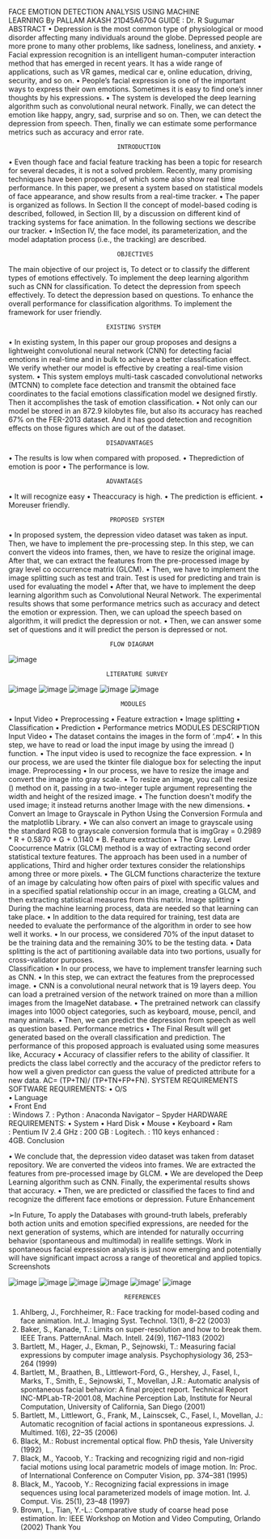 FACE EMOTION DETECTION ANALYSIS USING MACHINE             
LEARNING
 By 
PALLAM AKASH                 21D45A6704
 GUIDE :
 Dr. R Sugumar
                                    ABSTRACT
 • Depression is the most common type of physiological or mood disorder affecting many individuals around the
 globe. Depressed people are more prone to many other problems, like sadness, loneliness, and anxiety.
 • Facial expression recognition is an intelligent human-computer interaction method that has emerged in recent years.
 It has a wide range of applications, such as VR games, medical car e, online education, driving, security, and so on.
 • People’s facial expression is one of the important ways to express their own emotions. Sometimes it is easy to find
 one’s inner thoughts by his expressions.
 • The system is developed the deep learning algorithm such as convolutional neural network. Finally, we can detect
 the emotion like happy, angry, sad, surprise and so on. Then, we can detect the depression from speech. Then,
 finally we can estimate some performance metrics such as accuracy and error rate.
 
                                  INTRODUCTION
 • Even though face and facial feature tracking has been a topic for research for several decades, it is not a solved
 problem. Recently, many promising techniques have been proposed, of which some also show real time performance.
 In this paper, we present a system based on statistical models of face appearance, and show results from a real-time
 tracker.
 • The paper is organized as follows. In Section II the concept of model-based coding is described, followed, in Section
 III, by a discussion on different kind of tracking systems for face animation. In the following sections we describe our
 tracker.
 • InSection IV, the face model, its parameterization, and the model adaptation process (i.e., the tracking) are described.
 
                                  OBJECTIVES
 The main objective of our project is,
To detect or to classify the different types of emotions effectively.
 To implement the deep learning algorithm such as CNN for classification.  To detect the depression from speech effectively.
 To detect the depression based on questions.
 To enhance the overall performance for classification algorithms.
 To implement the framework for user friendly.
 
                               EXISTING SYSTEM
 • In existing system, In this paper our group proposes and designs a lightweight convolutional neural network (CNN)
 for detecting facial emotions in real-time and in bulk to achieve a better classification effect. We verify whether our
 model is effective by creating a real-time vision system.
 • This system employs multi-task cascaded convolutional networks (MTCNN) to complete face detection and
 transmit the obtained face coordinates to the facial emotions classification model we designed firstly. Then it
 accomplishes the task of emotion classification.
 • Not only can our model be stored in an 872.9 kilobytes file, but also its accuracy has reached 67% on the FER-2013
 dataset. And it has good detection and recognition effects on those figures which are out of the dataset.
 
                               DISADVANTAGES
 • The results is low when compared with proposed.
 • Theprediction of emotion is poor
 • The performance is low.
 
                               ADVANTAGES
 • It will recognize easy
 • Theaccuracy is high.
 • The prediction is efficient.
 • Moreuser friendly.
 
                                PROPOSED SYSTEM
 • In proposed system, the depression video dataset was taken as input. Then, we have to implement the
 pre-processing step. In this step, we can convert the videos into frames, then, we have to resize the
 original image. After that, we can extract the features from the pre-processed image by gray level co
occurrence matrix (GLCM).
 • Then, we have to implement the image splitting such as test and train. Test is used for predicting and
 train is used for evaluating the model
 • After that, we have to implement the deep learning algorithm such as Convolutional Neural Network.
 The experimental results shows that some performance metrics such as accuracy and detect the emotion
 or expression. Then, we can upload the speech based on algorithm, it will predict the depression or not.
 • Then, we can answer some set of questions and it will predict the person is depressed or not.
 
                                FLOW DIAGRAM
![image](https://github.com/user-attachments/assets/7159c948-be17-4df8-938f-ced2331ed578)


                               LITERATURE SURVEY
![image](https://github.com/user-attachments/assets/f369b99e-2298-479e-a41b-7288695ec290)
![image](https://github.com/user-attachments/assets/0c275513-2e54-4bbe-ad72-759d687048d3)
![image](https://github.com/user-attachments/assets/57a34762-c468-4ce6-8500-a77b7f1ffdad)
![image](https://github.com/user-attachments/assets/8affab21-0cb3-46e5-86f5-ac02fe3a998b)
![image](https://github.com/user-attachments/assets/b8d66663-9299-41e3-b31e-ef3631c60082)


                                   MODULES
 • Input Video
 • Preprocessing
 • Feature extraction
 • Image splitting 
• Classification
 • Prediction
 • Performance metrics
                                  MODULES DESCRIPTION
    Input Video
 • The dataset contains the images in the form of ‘.mp4’.
 • In this step, we have to read or load the input image by using the imread () function.
 • The input video is used to recognize the face expression.
 • In our process, we are used the tkinter file dialogue box for selecting the input image.
   Preprocessing
 • In our process, we have to resize the image and convert the image into gray scale.
 • To resize an image, you call the resize () method on it, passing in a two-integer tuple argument 
   representing the width and height of the resized image. 
• The function doesn't modify the used image; it instead returns another Image with the new dimensions.
 • Convert an Image to Grayscale in Python Using the Conversion Formula and the matplotlib Library. 
• We can also convert an image to grayscale using the standard RGB to grayscale conversion formula that 
is imgGray = 0.2989 * R + 0.5870 * G + 0.1140 * B.
   Feature extraction
 • The Gray. Level Coocurrence Matrix (GLCM) method is a way of extracting second order 
statistical texture features. The approach has been used in a number of applications, Third and higher 
order textures consider the relationships among three or more pixels.
 • The GLCM functions characterize the texture of an image by calculating how often pairs of pixel 
with specific values and in a specified spatial relationship occur in an image, creating a GLCM, and 
then extracting statistical measures from this matrix.
    Image splitting 
• During the machine learning process, data are needed so that learning can take place. 
• In addition to the data required for training, test data are needed to evaluate the performance of the 
algorithm in order to see how well it works. 
• In our process, we considered 70% of the input dataset to be the training data and the remaining 30% to 
be the testing data.
 • Data splitting is the act of partitioning available data into two portions, usually for cross-validator 
purposes.  
    Classification
 • In our process, we have to implement transfer learning such as CNN.
 • In this step, we can extract the features from the preprocessed image.
 • CNN is a convolutional neural network that is 19 layers deep. You can load a pretrained version of the 
network trained on more than a million images from the ImageNet database. 
• The pretrained network can classify images into 1000 object categories, such as keyboard, mouse, 
pencil, and many animals.
 • Then, we can predict the depression from speech as well as question based.
Performance metrics
 • The Final Result will get generated based on the overall classification and prediction. The 
performance of this proposed approach is evaluated using some measures like,
     Accuracy
 • Accuracy of classifier refers to the ability of classifier. It predicts the class label correctly and the 
accuracy of the predictor refers to how well a given predictor can guess the value of predicted 
attribute for a new data.
 AC= (TP+TN)/ (TP+TN+FP+FN).
                             SYSTEM REQUIREMENTS
 SOFTWARE REQUIREMENTS:
 • O/S                    
• Language  
• Front End          
:  Windows 7.
 :  Python
 : Anaconda Navigator – Spyder
 HARDWARE  REQUIREMENTS:
 • System 
• Hard Disk 
• Mouse 
• Keyboard 
• Ram  
:   Pentium IV 2.4 GHz 
:   200 GB
 :   Logitech.
 :   110 keys enhanced
 :      
4GB.
                                      Conclusion
                                      
 • We conclude that, the depression video dataset was taken from dataset repository. We are converted the 
videos into frames. We are extracted the features from pre-processed image by GLCM. 
• We are developed the Deep Learning algorithm such as CNN. Finally, the experimental results shows that 
accuracy. 
• Then, we are predicted or classified the faces to find and recognize the different face emotions or 
depression.
                                   Future Enhancement
                                   
 ➢In Future, To apply the Databases with ground-truth labels, preferably both action units and emotion
specified expressions, are needed for the next generation of systems, which are intended for naturally 
occurring behavior (spontaneous and multimodal) in reallife settings. Work in spontaneous facial 
expression analysis is just now emerging and potentially will have significant impact across a range of 
theoretical and applied topics.
                                     Screenshots
                                     
![image](https://github.com/user-attachments/assets/85e1eb54-0d01-4eee-8407-a23dafb7c790)
![image](https://github.com/user-attachments/assets/be3599eb-83aa-441a-b44b-721ba3fcccf7)
![image](https://github.com/user-attachments/assets/b178e6bb-6f15-4e65-8722-738847f4afb8)
![image](https://github.com/user-attachments/assets/fc1504c3-5fb6-41ac-9f55-590cb46d4f94)
![image](https://github.com/user-attachments/assets/97cf2d41-023a-461f-a1d2-bdacd98c7b72)'
![image](https://github.com/user-attachments/assets/6d5bb07e-55ad-4e56-b6da-50d7fd63b8a4)

                                    REFERENCES
                                    
 1. Ahlberg, J., Forchheimer, R.: Face tracking for model-based coding and face animation. Int.J. Imaging 
Syst. Technol. 13(1), 8–22 (2003)
 2. Baker, S., Kanade, T.: Limits on super-resolution and how to break them. IEEE Trans. PatternAnal. Mach. 
Intell. 24(9), 1167–1183 (2002)
 3. Bartlett, M., Hager, J., Ekman, P., Sejnowski, T.: Measuring facial expressions by computer image 
analysis. Psychophysiology 36, 253–264 (1999)
 4. Bartlett, M., Braathen, B., Littlewort-Ford, G., Hershey, J., Fasel, I., Marks, T., Smith, E., Sejnowski, T., 
Movellan, J.R.: Automatic analysis of spontaneous facial behavior: A final project report. Technical Report 
INC-MPLab-TR-2001.08, Machine Perception Lab, Institute for Neural Computation, University of 
California, San Diego (2001)
 5. Bartlett, M., Littlewort, G., Frank, M., Lainscsek, C., Fasel, I., Movellan, J.: Automatic recognition of facial 
actions in spontaneous expressions. J. Multimed. 1(6), 22–35 (2006)
 6. Black, M.: Robust incremental optical flow. PhD thesis, Yale University (1992)
 7. Black, M., Yacoob, Y.: Tracking and recognizing rigid and non-rigid facial motions using local parametric 
models of image motion. In: Proc. of International Conference on Computer Vision, pp. 374–381 (1995)
 8. Black, M., Yacoob, Y.: Recognizing facial expressions in image sequences using local parameterized 
models of image motion. Int. J. Comput. Vis. 25(1), 23–48 (1997)
 9. Brown, L., Tian, Y.-L.: Comparative study of coarse head pose estimation. In: IEEE Workshop on Motion 
and Video Computing, Orlando (2002)
Thank You
